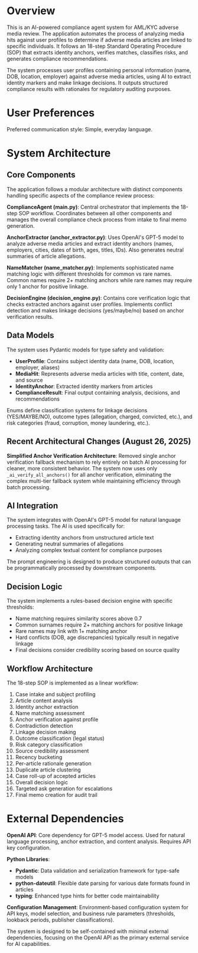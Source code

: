 # Overview

This is an AI-powered compliance agent system for AML/KYC adverse media review. The application automates the process of analyzing media hits against user profiles to determine if adverse media articles are linked to specific individuals. It follows an 18-step Standard Operating Procedure (SOP) that extracts identity anchors, verifies matches, classifies risks, and generates compliance recommendations.

The system processes user profiles containing personal information (name, DOB, location, employer) against adverse media articles, using AI to extract identity markers and make linkage decisions. It outputs structured compliance results with rationales for regulatory auditing purposes.

# User Preferences

Preferred communication style: Simple, everyday language.

# System Architecture

## Core Components

The application follows a modular architecture with distinct components handling specific aspects of the compliance review process:

**ComplianceAgent (main.py)**: Central orchestrator that implements the 18-step SOP workflow. Coordinates between all other components and manages the overall compliance check process from intake to final memo generation.

**AnchorExtractor (anchor_extractor.py)**: Uses OpenAI's GPT-5 model to analyze adverse media articles and extract identity anchors (names, employers, cities, dates of birth, ages, titles, IDs). Also generates neutral summaries of article allegations.

**NameMatcher (name_matcher.py)**: Implements sophisticated name matching logic with different thresholds for common vs rare names. Common names require 2+ matching anchors while rare names may require only 1 anchor for positive linkage.

**DecisionEngine (decision_engine.py)**: Contains core verification logic that checks extracted anchors against user profiles. Implements conflict detection and makes linkage decisions (yes/maybe/no) based on anchor verification results.

## Data Models

The system uses Pydantic models for type safety and validation:

- **UserProfile**: Contains subject identity data (name, DOB, location, employer, aliases)
- **MediaHit**: Represents adverse media articles with title, content, date, and source
- **IdentityAnchor**: Extracted identity markers from articles
- **ComplianceResult**: Final output containing analysis, decisions, and recommendations

Enums define classification systems for linkage decisions (YES/MAYBE/NO), outcome types (allegation, charged, convicted, etc.), and risk categories (fraud, corruption, money laundering, etc.).

## Recent Architectural Changes (August 26, 2025)

**Simplified Anchor Verification Architecture**: Removed single anchor verification fallback mechanism to rely entirely on batch AI processing for cleaner, more consistent behavior. The system now uses only `_ai_verify_all_anchors()` for all anchor verification, eliminating the complex multi-tier fallback system while maintaining efficiency through batch processing.

## AI Integration

The system integrates with OpenAI's GPT-5 model for natural language processing tasks. The AI is used specifically for:

- Extracting identity anchors from unstructured article text
- Generating neutral summaries of allegations
- Analyzing complex textual content for compliance purposes

The prompt engineering is designed to produce structured outputs that can be programmatically processed by downstream components.

## Decision Logic

The system implements a rules-based decision engine with specific thresholds:

- Name matching requires similarity scores above 0.7
- Common surnames require 2+ matching anchors for positive linkage
- Rare names may link with 1+ matching anchor
- Hard conflicts (DOB, age discrepancies) typically result in negative linkage
- Final decisions consider credibility scoring based on source quality

## Workflow Architecture

The 18-step SOP is implemented as a linear workflow:

1. Case intake and subject profiling
2. Article content analysis
3. Identity anchor extraction
4. Name matching assessment
5. Anchor verification against profile
6. Contradiction detection
7. Linkage decision making
8. Outcome classification (legal status)
9. Risk category classification
10. Source credibility assessment
11. Recency bucketing
12. Per-article rationale generation
13. Duplicate article clustering
14. Case roll-up of accepted articles
15. Overall decision logic
16. Targeted ask generation for escalations
17. Final memo creation for audit trail

# External Dependencies

**OpenAI API**: Core dependency for GPT-5 model access. Used for natural language processing, anchor extraction, and content analysis. Requires API key configuration.

**Python Libraries**:
- **Pydantic**: Data validation and serialization framework for type-safe models
- **python-dateutil**: Flexible date parsing for various date formats found in articles
- **typing**: Enhanced type hints for better code maintainability

**Configuration Management**: Environment-based configuration system for API keys, model selection, and business rule parameters (thresholds, lookback periods, publisher classifications).

The system is designed to be self-contained with minimal external dependencies, focusing on the OpenAI API as the primary external service for AI capabilities.
